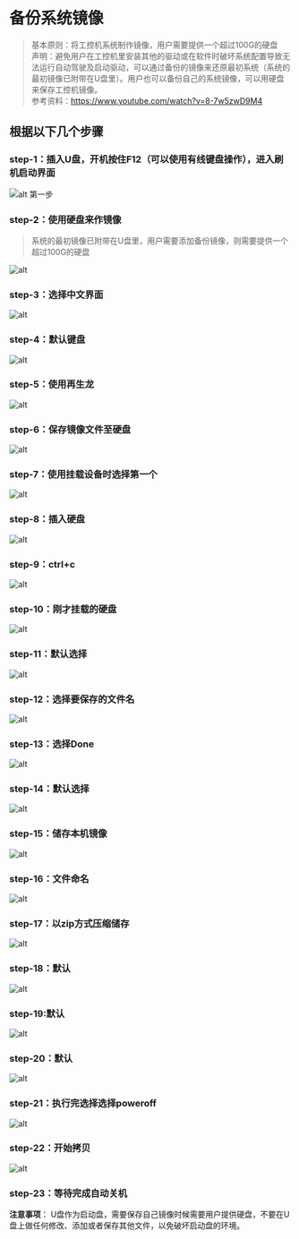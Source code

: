 # 备份系统镜像
 
> 基本原则：将工控机系统制作镜像，用户需要提供一个超过100G的硬盘  
> 声明：避免用户在工控机里安装其他的驱动或在软件时破坏系统配置导致无法运行自动驾驶及启动驱动，可以通过备份的镜像来还原最初系统（系统的最初镜像已附带在U盘里）。用户也可以备份自己的系统镜像，可以用硬盘来保存工控机镜像。  
> 参考资料：<https://www.youtube.com/watch?v=8-7w5zwD9M4>

##  根据以下几个步骤
### step-1：插入U盘，开机按住F12（可以使用有线键盘操作），进入刷机启动界面
![alt 第一步](images/lQLPJwDCetAopwbNBD3NCGmwBeApK3fykssEPgo_EcB8AQ_2153_1085.png)
### step-2：使用硬盘来作镜像

> 系统的最初镜像已附带在U盘里，用户需要添加备份镜像，则需要提供一个超过100G的硬盘

![alt](images/lQLPJwospArGKAbNBG7NCEqwTvJWVkqz2FsEPgo_GgCFAQ_2122_1134.png)
### step-3：选择中文界面
![alt](images/lQLPJwdL8ziBiAbNBG_NCAewb7ZWChcktagEPgo_GcCyAQ_2055_1135.png)
### step-4：默认键盘
![alt](images/5.png)
### step-5：使用再生龙
![alt](images/8.png)
### step-6：保存镜像文件至硬盘
![alt](images/6.png)
### step-7：使用挂载设备时选择第一个
![alt](images/10.png)
### step-8：插入硬盘
![alt](images/0.png)
### step-9：ctrl+c
![alt](images/l9.png)
### step-10：刚才挂载的硬盘
![alt](images/E.png)
### step-11：默认选择
![alt](images/E09png.png)
### step-12：选择要保存的文件名
![alt](images/63.png)
### step-13：选择Done
![alt](images/D2.png)
### step-14：默认选择
![alt](images/76AE.png)
### step-15：储存本机镜像  
![alt](images/94D879.png)
### step-16：文件命名   
![alt](images/DC2EF.png)
### step-17：以zip方式压缩储存   
![alt](images/720q90g.jpg)  
### step-18：默认    
![alt](images/hh.jpg)  
### step-19:默认 
![alt](images/f.jpg)  
### step-20：默认 
![alt](images/g.jpg)  
### step-21：执行完选择选择poweroff   
![alt](images/k.jpg)   
### step-22：开始拷贝    
![alt](images/l.jpg)   
### step-23：等待完成自动关机

**注意事项**： U盘作为启动盘，需要保存自己镜像时候需要用户提供硬盘，不要在U盘上做任何修改、添加或者保存其他文件，以免破坏启动盘的环境。
